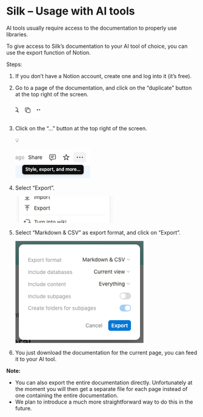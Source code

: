 # Silk – Usage with AI tools

AI tools usually require access to the documentation to properly use libraries.

To give access to Silk’s documentation to your AI tool of choice, you can use the export function of Notion.

Steps:

1. If you don’t have a Notion account, create one and log into it (it’s free).
2. Go to a page of the documentation, and click on the “duplicate” button at the top right of the screen.
    
    <aside>
    
    ![Capture d’écran 2025-04-01 à 14.33.45.png](Silk%20%E2%80%93%20Usage%20with%20AI%20tools/Capture_decran_2025-04-01_a_14.33.45.png)
    
    </aside>
    
3. Click on the “…” button at the top right of the screen.
    
    <aside>
    💡
    
    ![Capture d’écran 2025-04-01 à 14.13.07.png](Silk%20%E2%80%93%20Usage%20with%20AI%20tools/Capture_decran_2025-04-01_a_14.13.07.png)
    
    </aside>
    
4. Select “Export”.
    
    <aside>
    
    ![Capture d’écran 2025-04-01 à 14.13.35.png](Silk%20%E2%80%93%20Usage%20with%20AI%20tools/Capture_decran_2025-04-01_a_14.13.35.png)
    
    </aside>
    
5. Select “Markdown & CSV” as export format, and click on “Export”.
    
    <aside>
    
    ![Capture d’écran 2025-04-01 à 14.14.00.png](Silk%20%E2%80%93%20Usage%20with%20AI%20tools/Capture_decran_2025-04-01_a_14.14.00.png)
    
    </aside>
    
6. You just download the documentation for the current page, you can feed it to your AI tool.

**Note:**

- You can also export the entire documentation directly. Unfortunately at the moment you will then get a separate file for each page instead of one containing the entire documentation.
- We plan to introduce a much more straightforward way to do this in the future.